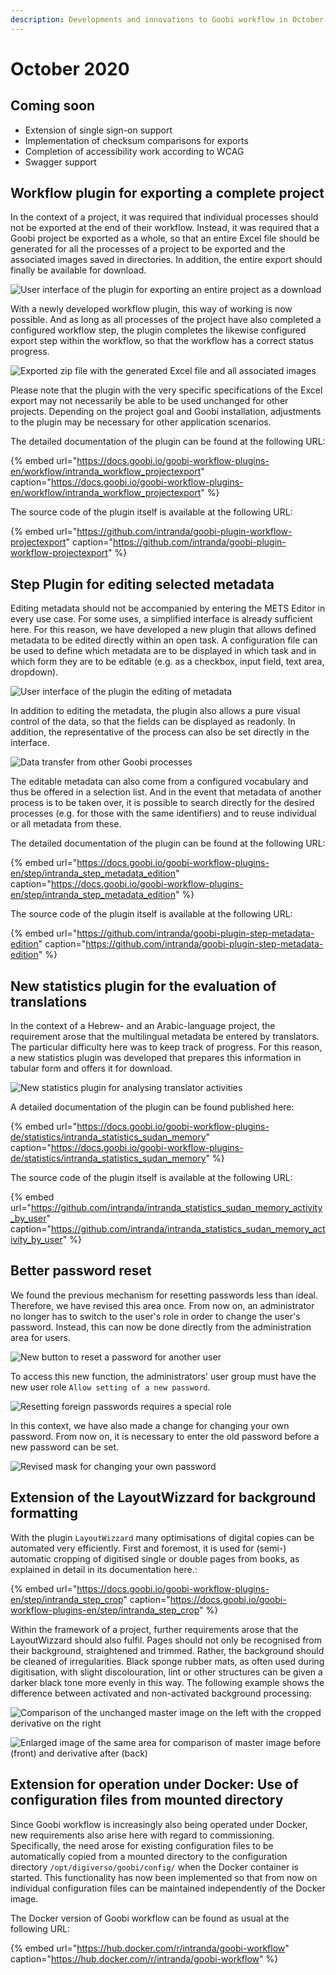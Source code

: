 ```yaml
---
description: Developments and innovations to Goobi workflow in October 2020
---
```


# October 2020

## Coming soon

- Extension of single sign-on support
- Implementation of checksum comparisons for exports
- Completion of accessibility work according to WCAG
- Swagger support

## Workflow plugin for exporting a complete project

In the context of a project, it was required that individual processes should not be exported at the end of their workflow. Instead, it was required that a Goobi project be exported as a whole, so that an entire Excel file should be generated for all the processes of a project to be exported and the associated images saved in directories. In addition, the entire export should finally be available for download.

![User interface of the plugin for exporting an entire project as a download](../.gitbook/assets/2010_export1_en.png)

With a newly developed workflow plugin, this way of working is now possible. And as long as all processes of the project have also completed a configured workflow step, the plugin completes the likewise configured export step within the workflow, so that the workflow has a correct status progress.

![Exported zip file with the generated Excel file and all associated images](../.gitbook/assets/2010_export2.png)

Please note that the plugin with the very specific specifications of the Excel export may not necessarily be able to be used unchanged for other projects. Depending on the project goal and Goobi installation, adjustments to the plugin may be necessary for other application scenarios.

The detailed documentation of the plugin can be found at the following URL:

{% embed url="https://docs.goobi.io/goobi-workflow-plugins-en/workflow/intranda_workflow_projectexport" caption="https://docs.goobi.io/goobi-workflow-plugins-en/workflow/intranda_workflow_projectexport" %}

The source code of the plugin itself is available at the following URL:

{% embed url="https://github.com/intranda/goobi-plugin-workflow-projectexport" caption="https://github.com/intranda/goobi-plugin-workflow-projectexport" %}

## Step Plugin for editing selected metadata

Editing metadata should not be accompanied by entering the METS Editor in every use case. For some uses, a simplified interface is already sufficient here. For this reason, we have developed a new plugin that allows defined metadata to be edited directly within an open task. A configuration file can be used to define which metadata are to be displayed in which task and in which form they are to be editable (e.g. as a checkbox, input field, text area, dropdown).

![User interface of the plugin the editing of metadata](../.gitbook/assets/2010_metadata_edition1_en.png)

In addition to editing the metadata, the plugin also allows a pure visual control of the data, so that the fields can be displayed as readonly. In addition, the representative of the process can also be set directly in the interface.

![Data transfer from other Goobi processes](../.gitbook/assets/2010_metadata_edition2_en.png)

The editable metadata can also come from a configured vocabulary and thus be offered in a selection list. And in the event that metadata of another process is to be taken over, it is possible to search directly for the desired processes (e.g. for those with the same identifiers) and to reuse individual or all metadata from these.

The detailed documentation of the plugin can be found at the following URL:

{% embed url="https://docs.goobi.io/goobi-workflow-plugins-en/step/intranda_step_metadata_edition" caption="https://docs.goobi.io/goobi-workflow-plugins-en/step/intranda_step_metadata_edition" %}

The source code of the plugin itself is available at the following URL:

{% embed url="https://github.com/intranda/goobi-plugin-step-metadata-edition" caption="https://github.com/intranda/goobi-plugin-step-metadata-edition" %}

## New statistics plugin for the evaluation of translations

In the context of a Hebrew- and an Arabic-language project, the requirement arose that the multilingual metadata be entered by translators. The particular difficulty here was to keep track of progress. For this reason, a new statistics plugin was developed that prepares this information in tabular form and offers it for download.

![New statistics plugin for analysing translator activities](../.gitbook/assets/2010_statistics_en.png)

A detailed documentation of the plugin can be found published here:

{% embed url="https://docs.goobi.io/goobi-workflow-plugins-de/statistics/intranda_statistics_sudan_memory" caption="https://docs.goobi.io/goobi-workflow-plugins-de/statistics/intranda_statistics_sudan_memory" %}

The source code of the plugin itself is available at the following URL:

{% embed url="https://github.com/intranda/intranda_statistics_sudan_memory_activity_by_user" caption="https://github.com/intranda/intranda_statistics_sudan_memory_activity_by_user" %}

## Better password reset

We found the previous mechanism for resetting passwords less than ideal. Therefore, we have revised this area once. From now on, an administrator no longer has to switch to the user's role in order to change the user's password. Instead, this can now be done directly from the administration area for users.

![New button to reset a password for another user](../.gitbook/assets/2010_changePassword1_en.png)

To access this new function, the administrators' user group must have the new user role `Allow setting of a new password`.

![Resetting foreign passwords requires a special role](../.gitbook/assets/2010_changePassword2_en.png)

In this context, we have also made a change for changing your own password. From now on, it is necessary to enter the old password before a new password can be set.

![Revised mask for changing your own password](../.gitbook/assets/2010_changePassword3_en.png)

## Extension of the LayoutWizzard for background formatting

With the plugin `LayoutWizzard` many optimisations of digital copies can be automated very efficiently. First and foremost, it is used for (semi-) automatic cropping of digitised single or double pages from books, as explained in detail in its documentation here.:

{% embed url="https://docs.goobi.io/goobi-workflow-plugins-en/step/intranda_step_crop" caption="https://docs.goobi.io/goobi-workflow-plugins-en/step/intranda_step_crop" %}

Within the framework of a project, further requirements arose that the LayoutWizzard should also fulfil. Pages should not only be recognised from their background, straightened and trimmed. Rather, the background should be cleaned of irregularities. Black sponge rubber mats, as often used during digitisation, with slight discolouration, lint or other structures can be given a darker black tone more evenly in this way. The following example shows the difference between activated and non-activated background processing:

![Comparison of the unchanged master image on the left with the cropped derivative on the right](../.gitbook/assets/2010_layoutwizzard1.png)

![Enlarged image of the same area for comparison of master image before (front) and derivative after (back)](../.gitbook/assets/2010_layoutwizzard2.png)

## Extension for operation under Docker: Use of configuration files from mounted directory

Since Goobi workflow is increasingly also being operated under Docker, new requirements also arise here with regard to commissioning. Specifically, the need arose for existing configuration files to be automatically copied from a mounted directory to the configuration directory `/opt/digiverso/goobi/config/` when the Docker container is started. This functionality has now been implemented so that from now on individual configuration files can be maintained independently of the Docker image.

The Docker version of Goobi workflow can be found as usual at the following URL:

{% embed url="https://hub.docker.com/r/intranda/goobi-workflow" caption="https://hub.docker.com/r/intranda/goobi-workflow" %}
